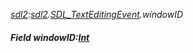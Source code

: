 _[sdl2](../../modules/sdl2/sdl2-module.md):[sdl2](../../modules/sdl2/sdl2-module.md).[SDL\_TextEditingEvent](../../modules/sdl2/sdl2-sdl_texteditingevent.md).windowID_
##### Field windowID:[Int](../../modules/wonkey/wonkey-types-int.md)

